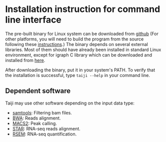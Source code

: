Installation instruction for command line interface
===================================================

The pre-built binary for Linux system can be downloaded
from [github](https://github.com/Taiji-pipeline/Taiji/releases)
(For other platforms, you will need to build the program from the source following these [instructions](https://taiji-pipeline.github.io/documentation/install.html).)
The binary depends on several external libraries. Most of them should have
already been installed in standard Linux environment, except for igraph C library
which can be downloaded and installed from [here](http://igraph.org/c/#downloads).

After downloading the binary, put it in your system's PATH. To verify that the
installation is successful, type ``taiji --help`` in your command line.

Dependent software
------------------

Taiji may use other software depending on the input data type: 

- [samtools](https://github.com/samtools/samtools/releases): Filtering bam files.
- [BWA](https://github.com/lh3/bwa/releases): Reads alignment.
- [MACS2](https://pypi.org/project/MACS2/): Peak calling.
- [STAR](https://github.com/alexdobin/STAR/releases): RNA-seq reads alignment.
- [RSEM](https://github.com/deweylab/RSEM/releases): RNA-seq quantification.

<!-- 
Installation instruction for graphical user interface
=====================================================

After Taiji is successfully installed, download the ``taiji-viz`` binary from
[here](https://github.com/Taiji-pipeline/Taiji-viz/releases).


To use ``taiji-viz``, run ``taiji-viz`` on the command line. Then open
a web browser and go to "127.0.0.1:8787".

Remote Access
-------------

When you have installed ``taiji`` and ``taiji-viz`` on a remote server, you can
use your laptop or desktop to control and monitor the execution of the program.

To do so, follow these steps:

1. Run ``taiji-viz`` on a remote server.
2. On the local machine, create a SSH tunnel: ``ssh -L 8787:localhost:8787 username@server``
3. Open a web browser and go to "127.0.0.1:8787".

-->